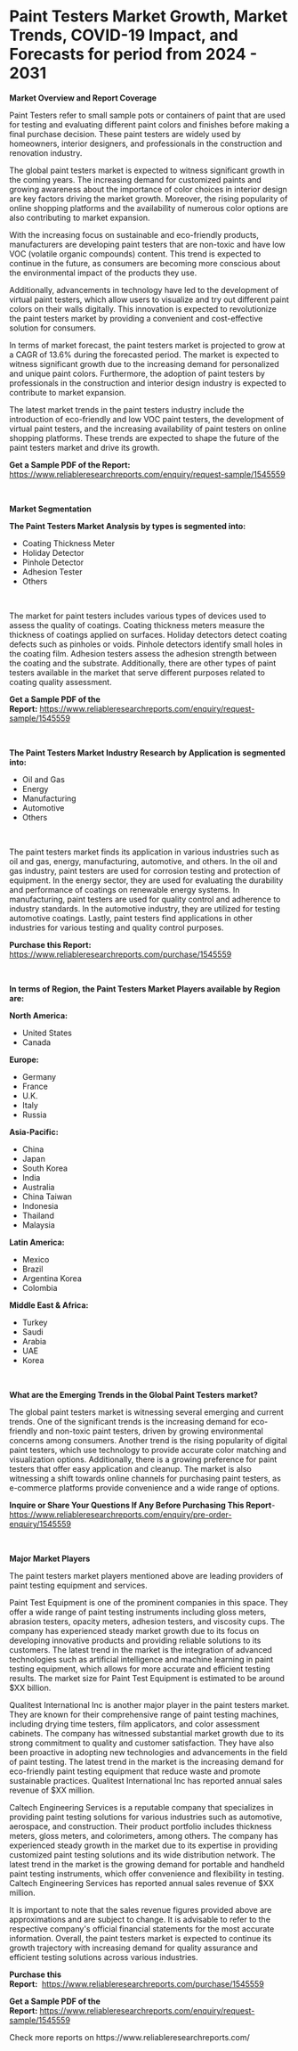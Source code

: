 <p><h1>Paint Testers Market Growth, Market Trends, COVID-19 Impact, and Forecasts for period from 2024 - 2031</h1></p><p><strong>Market Overview and Report Coverage</strong></p>
<p><p>Paint Testers refer to small sample pots or containers of paint that are used for testing and evaluating different paint colors and finishes before making a final purchase decision. These paint testers are widely used by homeowners, interior designers, and professionals in the construction and renovation industry.</p><p>The global paint testers market is expected to witness significant growth in the coming years. The increasing demand for customized paints and growing awareness about the importance of color choices in interior design are key factors driving the market growth. Moreover, the rising popularity of online shopping platforms and the availability of numerous color options are also contributing to market expansion.</p><p>With the increasing focus on sustainable and eco-friendly products, manufacturers are developing paint testers that are non-toxic and have low VOC (volatile organic compounds) content. This trend is expected to continue in the future, as consumers are becoming more conscious about the environmental impact of the products they use.</p><p>Additionally, advancements in technology have led to the development of virtual paint testers, which allow users to visualize and try out different paint colors on their walls digitally. This innovation is expected to revolutionize the paint testers market by providing a convenient and cost-effective solution for consumers.</p><p>In terms of market forecast, the paint testers market is projected to grow at a CAGR of 13.6% during the forecasted period. The market is expected to witness significant growth due to the increasing demand for personalized and unique paint colors. Furthermore, the adoption of paint testers by professionals in the construction and interior design industry is expected to contribute to market expansion.</p><p>The latest market trends in the paint testers industry include the introduction of eco-friendly and low VOC paint testers, the development of virtual paint testers, and the increasing availability of paint testers on online shopping platforms. These trends are expected to shape the future of the paint testers market and drive its growth.</p></p>
<p><strong>Get a Sample PDF of the Report:</strong> <a href="https://www.reliableresearchreports.com/enquiry/request-sample/1545559">https://www.reliableresearchreports.com/enquiry/request-sample/1545559</a></p>
<p>&nbsp;</p>
<p><strong>Market Segmentation</strong></p>
<p><strong>The Paint Testers Market Analysis by types is segmented into:</strong></p>
<p><ul><li>Coating Thickness Meter</li><li>Holiday Detector</li><li>Pinhole Detector</li><li>Adhesion Tester</li><li>Others</li></ul></p>
<p>&nbsp;</p>
<p><p>The market for paint testers includes various types of devices used to assess the quality of coatings. Coating thickness meters measure the thickness of coatings applied on surfaces. Holiday detectors detect coating defects such as pinholes or voids. Pinhole detectors identify small holes in the coating film. Adhesion testers assess the adhesion strength between the coating and the substrate. Additionally, there are other types of paint testers available in the market that serve different purposes related to coating quality assessment.</p></p>
<p><strong>Get a Sample PDF of the Report:</strong>&nbsp;<a href="https://www.reliableresearchreports.com/enquiry/request-sample/1545559">https://www.reliableresearchreports.com/enquiry/request-sample/1545559</a></p>
<p>&nbsp;</p>
<p><strong>The Paint Testers Market Industry Research by Application is segmented into:</strong></p>
<p><ul><li>Oil and Gas</li><li>Energy</li><li>Manufacturing</li><li>Automotive</li><li>Others</li></ul></p>
<p>&nbsp;</p>
<p><p>The paint testers market finds its application in various industries such as oil and gas, energy, manufacturing, automotive, and others. In the oil and gas industry, paint testers are used for corrosion testing and protection of equipment. In the energy sector, they are used for evaluating the durability and performance of coatings on renewable energy systems. In manufacturing, paint testers are used for quality control and adherence to industry standards. In the automotive industry, they are utilized for testing automotive coatings. Lastly, paint testers find applications in other industries for various testing and quality control purposes.</p></p>
<p><strong>Purchase this Report:</strong>&nbsp; <a href="https://www.reliableresearchreports.com/purchase/1545559">https://www.reliableresearchreports.com/purchase/1545559</a></p>
<p>&nbsp;</p>
<p><strong>In terms of Region, the Paint Testers Market Players available by Region are:</strong></p>
<p>
    <p> <strong> North America: </strong>
        <ul>
            <li>United States</li>
            <li>Canada</li>
        </ul>
        </p> 
    <p> <strong> Europe: </strong>
        <ul>
            <li>Germany</li>
            <li>France</li>
            <li>U.K.</li>
            <li>Italy</li>
            <li>Russia</li>
        </ul>
        </p> 
    <p> <strong> Asia-Pacific: </strong>
        <ul>
            <li>China</li>
            <li>Japan</li>
            <li>South Korea</li>
            <li>India</li>
            <li>Australia</li>
            <li>China Taiwan</li>
            <li>Indonesia</li>
            <li>Thailand</li>
            <li>Malaysia</li>
        </ul>
        </p> 
    <p> <strong> Latin America: </strong>
        <ul>
            <li>Mexico</li>
            <li>Brazil</li>
            <li>Argentina Korea</li>
            <li>Colombia</li>
        </ul>
        </p> 
    <p> <strong> Middle East & Africa: </strong>
        <ul>
            <li>Turkey</li>
            <li>Saudi</li>
            <li>Arabia</li>
            <li>UAE</li>
            <li>Korea</li>
        </ul>
    </p>
    </p>
<p>&nbsp;</p>
<p><strong>What are the Emerging Trends in the Global Paint Testers market?</strong></p>
<p><p>The global paint testers market is witnessing several emerging and current trends. One of the significant trends is the increasing demand for eco-friendly and non-toxic paint testers, driven by growing environmental concerns among consumers. Another trend is the rising popularity of digital paint testers, which use technology to provide accurate color matching and visualization options. Additionally, there is a growing preference for paint testers that offer easy application and cleanup. The market is also witnessing a shift towards online channels for purchasing paint testers, as e-commerce platforms provide convenience and a wide range of options.</p></p>
<p><strong>Inquire or Share Your Questions If Any Before Purchasing This Report</strong>- <a href="https://www.reliableresearchreports.com/enquiry/pre-order-enquiry/1545559">https://www.reliableresearchreports.com/enquiry/pre-order-enquiry/1545559</a></p>
<p>&nbsp;</p>
<p><strong>Major Market Players</strong></p>
<p><p>The paint testers market players mentioned above are leading providers of paint testing equipment and services. </p><p>Paint Test Equipment is one of the prominent companies in this space. They offer a wide range of paint testing instruments including gloss meters, abrasion testers, opacity meters, adhesion testers, and viscosity cups. The company has experienced steady market growth due to its focus on developing innovative products and providing reliable solutions to its customers. The latest trend in the market is the integration of advanced technologies such as artificial intelligence and machine learning in paint testing equipment, which allows for more accurate and efficient testing results. The market size for Paint Test Equipment is estimated to be around $XX billion.</p><p>Qualitest International Inc is another major player in the paint testers market. They are known for their comprehensive range of paint testing machines, including drying time testers, film applicators, and color assessment cabinets. The company has witnessed substantial market growth due to its strong commitment to quality and customer satisfaction. They have also been proactive in adopting new technologies and advancements in the field of paint testing. The latest trend in the market is the increasing demand for eco-friendly paint testing equipment that reduce waste and promote sustainable practices. Qualitest International Inc has reported annual sales revenue of $XX million.</p><p>Caltech Engineering Services is a reputable company that specializes in providing paint testing solutions for various industries such as automotive, aerospace, and construction. Their product portfolio includes thickness meters, gloss meters, and colorimeters, among others. The company has experienced steady growth in the market due to its expertise in providing customized paint testing solutions and its wide distribution network. The latest trend in the market is the growing demand for portable and handheld paint testing instruments, which offer convenience and flexibility in testing. Caltech Engineering Services has reported annual sales revenue of $XX million.</p><p>It is important to note that the sales revenue figures provided above are approximations and are subject to change. It is advisable to refer to the respective company's official financial statements for the most accurate information. Overall, the paint testers market is expected to continue its growth trajectory with increasing demand for quality assurance and efficient testing solutions across various industries.</p></p>
<p><strong>Purchase this Report:</strong>&nbsp;&nbsp;<a href="https://www.reliableresearchreports.com/purchase/1545559">https://www.reliableresearchreports.com/purchase/1545559</a></p>
<p></p>
<p><strong>Get a Sample PDF of the Report:</strong>&nbsp;<a href="https://www.reliableresearchreports.com/enquiry/request-sample/1545559">https://www.reliableresearchreports.com/enquiry/request-sample/1545559</a></p>
<p>Check more reports on https://www.reliableresearchreports.com/</p>